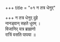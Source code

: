 +++
title = "०१ न तत्र धेनुर्"

+++
न तत्र धेनुर् दुहे  
नानड्वान् सहते धुरम् ।  
विजानिर् यत्र ब्राह्मणो  
रात्रिं वसति पापया ॥